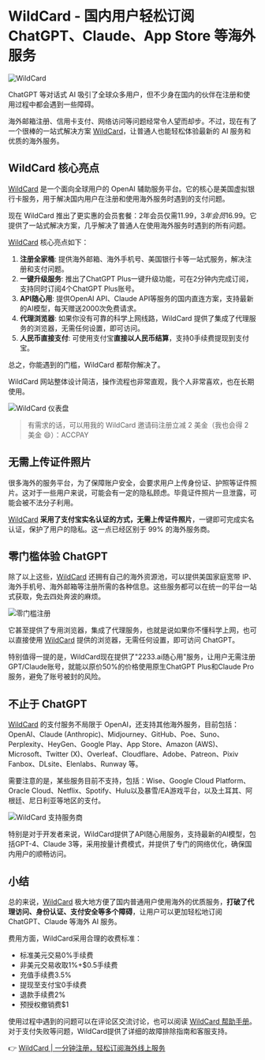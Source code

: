 # WildCard - 国内用户轻松订阅 ChatGPT、Claude、App Store 等海外服务

![WildCard](https://bbtdd.com/img/941491889.webp)

ChatGPT 等对话式 AI 吸引了全球众多用户，但不少身在国内的伙伴在注册和使用过程中都会遇到一些障碍。

海外邮箱注册、信用卡支付、网络访问等问题经常令人望而却步。不过，现在有了一个很棒的一站式解决方案 [WildCard](https://bbtdd.com/WildCard)，让普通人也能轻松体验最新的 AI 服务和优质的海外服务。

## WildCard 核心亮点

[WildCard](https://bbtdd.com/WildCard) 是一个面向全球用户的 OpenAI 辅助服务平台。它的核心是美国虚拟银行卡服务，用于解决国内用户在注册和使用海外服务时遇到的支付问题。

现在 WildCard 推出了更实惠的会员套餐：2年会员仅需$11.99，3年会员$16.99。它提供了一站式解决方案，几乎解决了普通人在使用海外服务时遇到的所有问题。

[WildCard](https://bbtdd.com/WildCard) 核心亮点如下：

1. **注册全家桶**: 提供海外邮箱、海外手机号、美国银行卡等一站式服务，解决注册和支付问题。
2. **一键升级服务**: 推出了ChatGPT Plus一键升级功能，可在2分钟内完成订阅，支持同时订阅4个ChatGPT Plus账号。
3. **API随心用**: 提供OpenAI API、Claude API等服务的国内直连方案，支持最新的AI模型，每天赠送2000次免费请求。
4. **代理浏览器**: 如果你没有可靠的科学上网线路，WildCard 提供了集成了代理服务的浏览器，无需任何设置，即可访问。
5. **人民币直接支付**: 可使用支付宝**直接以人民币结算**，支持0手续费提现到支付宝。

总之，你能遇到的门槛，WildCard 都帮你解决了。

WildCard 网站整体设计简洁，操作流程也非常直观，我个人非常喜欢，也在长期使用。

![WildCard 仪表盘](https://bbtdd.com/img/3062377445622.webp)

> 有需求的话，可以用我的 WildCard 邀请码注册立减 2 美金（我也会得 2 美金 😄）：ACCPAY

## 无需上传证件照片

很多海外的服务平台，为了保障账户安全，会要求用户上传身份证、护照等证件照片。这对于一些用户来说，可能会有一定的隐私顾虑。毕竟证件照片一旦泄露，可能会被不法分子利用。

[WildCard](https://bbtdd.com/WildCard) **采用了支付宝实名认证的方式，无需上传证件照片**，一键即可完成实名认证，保护了用户的隐私。这一点已经区别于 99% 的海外服务商。

## 零门槛体验 ChatGPT

除了以上这些，[WildCard](https://bbtdd.com/WildCard) 还拥有自己的海外资源池，可以提供美国家庭宽带 IP、海外手机号、海外邮箱等注册所需的各种信息。这些服务都可以在统一的平台一站式获取，免去四处奔波的麻烦。

![零门槛注册](https://bbtdd.com/img/8339555767064587.webp)

它甚至提供了专用浏览器，集成了代理服务，也就是说如果你不懂科学上网，也可以直接使用 [WildCard](https://bbtdd.com/WildCard) 提供的浏览器，无需任何设置，即可访问 ChatGPT。

特别值得一提的是，WildCard现在提供了"2233.ai随心用"服务，让用户无需注册GPT/Claude账号，就能以原价50%的价格使用原生ChatGPT Plus和Claude Pro服务，避免了账号被封的风险。

## 不止于 ChatGPT

[WildCard](https://bbtdd.com/WildCard) 的支付服务不局限于 OpenAI，还支持其他海外服务，目前包括：OpenAI、Claude (Anthropic)、Midjourney、GitHub、Poe、Suno、Perplexity、HeyGen、Google Play、App Store、Amazon (AWS)、Microsoft、Twitter (X)、Overleaf、Cloudflare、Adobe、Patreon、Pixiv Fanbox、DLsite、Elenlabs、Runway 等。

需要注意的是，某些服务目前不支持，包括：Wise、Google Cloud Platform、Oracle Cloud、Netflix、Spotify、Hulu以及暴雪/EA游戏平台，以及土耳其、阿根廷、尼日利亚等地区的支付。

![WildCard 支持服务商](https://bbtdd.com/img/5530080120216596.webp)

特别是对于开发者来说，WildCard提供了API随心用服务，支持最新的AI模型，包括GPT-4、Claude 3等，采用按量计费模式，并提供了专门的网络优化，确保国内用户的顺畅访问。

## 小结

总的来说，[WildCard](https://bbtdd.com/WildCard) 极大地方便了国内普通用户使用海外的优质服务，**打破了代理访问、身份认证、支付安全等多个障碍**，让用户可以更加轻松地订阅 ChatGPT、Claude 等海外 AI 服务。

费用方面，WildCard采用合理的收费标准：

- 标准美元交易0%手续费
- 非美元交易收取1%+$0.5手续费
- 充值手续费3.5%
- 提现至支付宝0手续费
- 退款手续费2%
- 预授权撤销费$1

使用过程中遇到的问题可以在评论区交流讨论，也可以阅读 [WildCard 帮助手册](https://bbtdd.com/WildCard)。对于支付失败等问题，WildCard提供了详细的故障排除指南和客服支持。

👉 [WildCard | 一分钟注册，轻松订阅海外线上服务](https://bbtdd.com/WildCard)